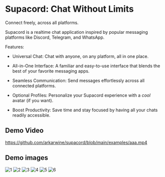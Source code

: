 # Supacord: Chat Without Limits

Connect freely, across all platforms.

Supacord is a realtime chat application inspired by popular messaging platforms like Discord, Telegram, and WhatsApp.

Features:

-   Universal Chat: Chat with anyone, on any platform, all in one place.

-   All-in-One Interface: A familiar and easy-to-use interface that blends the best of your favorite messaging apps.

-   Seamless Communication: Send messages effortlessly across all connected platforms.

-   Optional Profiles: Personalize your Supacord experience with a _cool_ avatar (if you want).

-   Boost Productivity: Save time and stay focused by having all your chats readily accessible.

## Demo Video

https://github.com/arkarwine/supacord/blob/main/examples/aaa.mp4

## Demo images

![1](https://github.com/arkarwine/supacord/blob/main/examples/1.png?raw=true)
![2](https://github.com/arkarwine/supacord/blob/main/examples/2.png?raw=true)
![3](https://github.com/arkarwine/supacord/blob/main/examples/3.png?raw=true)
![4](https://github.com/arkarwine/supacord/blob/main/examples/4.png?raw=true)
![5](https://github.com/arkarwine/supacord/blob/main/examples/5.png?raw=true)
![6](https://github.com/arkarwine/supacord/blob/main/examples/6.png?raw=true)
